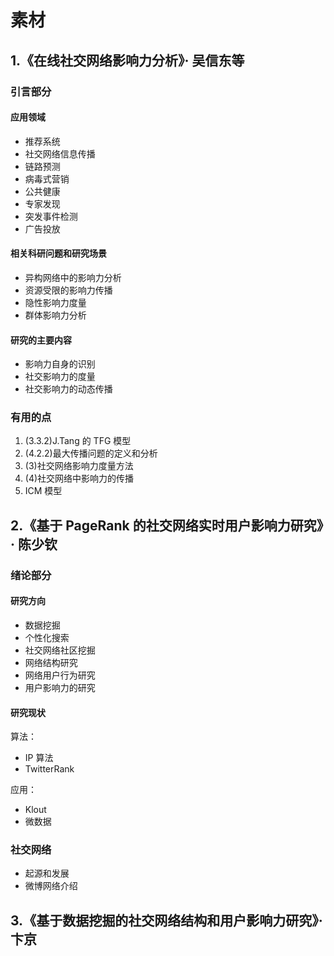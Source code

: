 # 素材

## 1.《在线社交网络影响力分析》· 吴信东等

### 引言部分

#### 应用领域

* 推荐系统
* 社交网络信息传播
* 链路预测
* 病毒式营销
* 公共健康
* 专家发现
* 突发事件检测
* 广告投放

#### 相关科研问题和研究场景

* 异构网络中的影响力分析
* 资源受限的影响力传播
* 隐性影响力度量
* 群体影响力分析

#### 研究的主要内容

* 影响力自身的识别
* 社交影响力的度量
* 社交影响力的动态传播

### 有用的点

1. (3.3.2)J.Tang 的 TFG 模型
1. (4.2.2)最大传播问题的定义和分析
1. (3)社交网络影响力度量方法
1. (4)社交网络中影响力的传播
1. ICM 模型


## 2.《基于 PageRank 的社交网络实时用户影响力研究》· 陈少钦

### 绪论部分

#### 研究方向

* 数据挖掘
* 个性化搜索
* 社交网络社区挖掘
* 网络结构研究
* 网络用户行为研究
* 用户影响力的研究

#### 研究现状

算法：

* IP 算法
* TwitterRank

应用：

* Klout
* 微数据

### 社交网络

* 起源和发展
* 微博网络介绍

## 3.《基于数据挖掘的社交网络结构和用户影响力研究》· 卞京

### 
